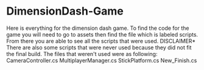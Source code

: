 # DimensionDash-Game
Here is everything for the dimension dash game. To find the code for the game you will need to go to assets then find the file which is labeled scripts. 
From there you are able to see all the scripts that were used. DISCLAIMER* There are also some scripts that were never used because they did not fit the final build. 
The files that weren't used were as following:
CameraController.cs
MultiplayerManager.cs
StickPlatform.cs
New_Finish.cs

